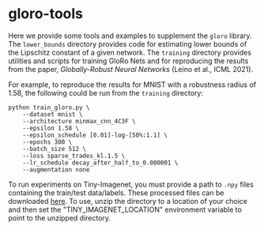 # gloro-tools

Here we provide some tools and examples to supplement the `gloro` library.
The `lower_bounds` directory provides code for estimating lower bounds of the Lipschitz constant of a given network.
The `training` directory provides utilities and scripts for training GloRo Nets and for reproducing the results from the paper, *Globally-Robust Neural Networks* (Leino et al., ICML 2021).

For example, to reproduce the results for MNIST with a robustness radius of 1.58, the following could be run from the `training` directory:
```
python train_gloro.py \
    --dataset mnist \
    --architecture minmax_cnn_4C3F \
    --epsilon 1.58 \
    --epsilon_schedule [0.01]-log-[50%:1.1] \
    --epochs 300 \
    --batch_size 512 \
    --loss sparse_trades_kl.1.5 \
    --lr_schedule decay_after_half_to_0.000001 \
    --augmentation none
```

To run experiments on Tiny-Imagenet, you must provide a path to `.npy` files containing the train/test data/labels. These processed files can be downloaded [here](https://drive.google.com/file/d/1YuaNDNgHDW1hhIajKCZ6a8symm3-niCh/view?usp=sharing). To use, unzip the directory to a location of your choice and then set the "TINY_IMAGENET_LOCATION" environment variable to point to the unzipped directory.
